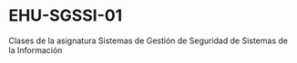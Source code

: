 # EHU-SGSSI-01
Clases de la asignatura Sistemas de Gestión de Seguridad de Sistemas de la Información
